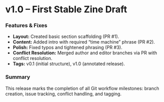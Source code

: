 # v1.0 – First Stable Zine Draft
### Features & Fixes
- **Layout:** Created basic section scaffolding (PR #1).
- **Content:** Added intro with required “time machine” phrase (PR #2).
- **Polish:** Fixed typos and tightened phrasing (PR #3).
- **Conflict Resolution:** Merged author and editor branches via PR with conflict resolution.
- **Tags:** v0.1 (initial structure), v1.0 (annotated release).
### Summary
This release marks the completion of all Git workflow milestones: branch creation, issue tracking, conflict handling, and tagging.


